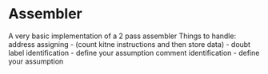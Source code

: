 # Assembler
A very basic implementation of a 2 pass assembler
Things to handle:
address assigning - (count kitne instructions and then store data) - doubt
label identification - define your assumption
comment identification - define your assumption

